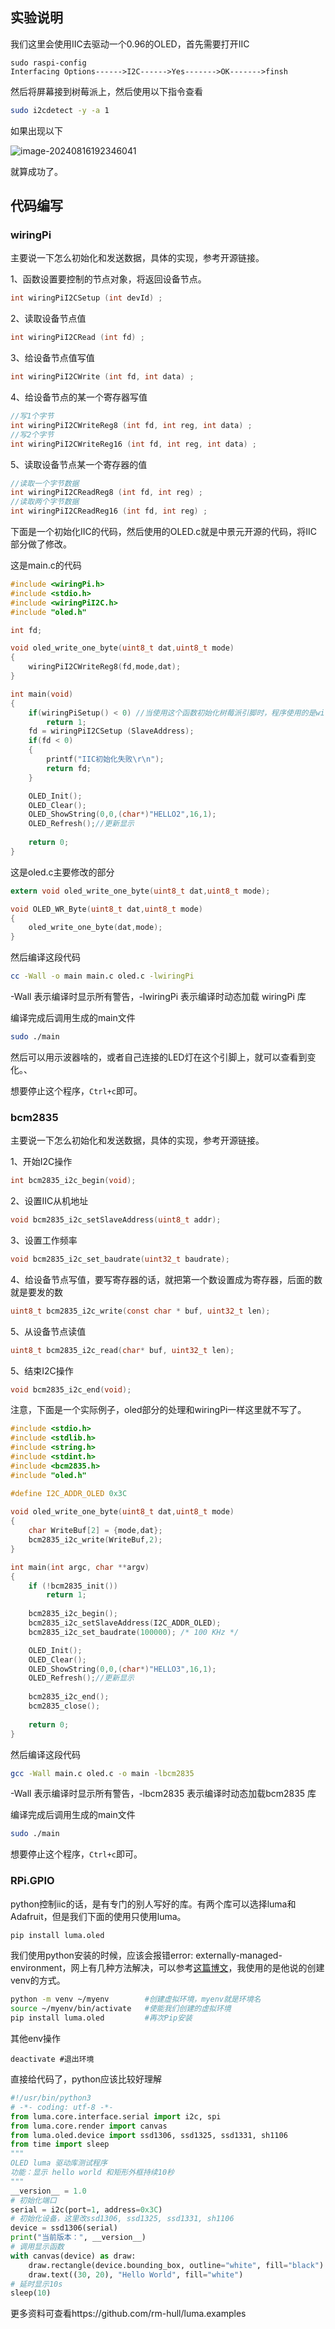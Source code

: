 ## 实验说明

我们这里会使用IIC去驱动一个0.96的OLED，首先需要打开IIC

```
sudo raspi-config
Interfacing Options------>I2C------>Yes------->OK------->finsh
```

然后将屏幕接到树莓派上，然后使用以下指令查看

```bash
sudo i2cdetect -y -a 1
```

如果出现以下

![image-20240816192346041](image/05_IIC实验/image-20240816192346041.png)

就算成功了。

## 代码编写

### wiringPi

主要说一下怎么初始化和发送数据，具体的实现，参考开源链接。

1、函数设置要控制的节点对象，将返回设备节点。

```c
int wiringPiI2CSetup (int devId) ;
```

2、读取设备节点值

```c
int wiringPiI2CRead (int fd) ;
```

3、给设备节点值写值

```c
int wiringPiI2CWrite (int fd, int data) ;
```

4、给设备节点的某一个寄存器写值

```c
//写1个字节
int wiringPiI2CWriteReg8 (int fd, int reg, int data) ;
//写2个字节
int wiringPiI2CWriteReg16 (int fd, int reg, int data) ;
```

5、读取设备节点某一个寄存器的值

```c
//读取一个字节数据
int wiringPiI2CReadReg8 (int fd, int reg) ;
//读取两个字节数据
int wiringPiI2CReadReg16 (int fd, int reg) ;
```

下面是一个初始化IIC的代码，然后使用的OLED.c就是中景元开源的代码，将IIC部分做了修改。

这是main.c的代码

```c
#include <wiringPi.h>
#include <stdio.h>
#include <wiringPiI2C.h>
#include "oled.h"

int fd;

void oled_write_one_byte(uint8_t dat,uint8_t mode)
{
    wiringPiI2CWriteReg8(fd,mode,dat);
}

int main(void)
{ 
    if(wiringPiSetup() < 0) //当使用这个函数初始化树莓派引脚时，程序使用的是wiringPi 引脚编号表。
        return 1;
    fd = wiringPiI2CSetup (SlaveAddress);
    if(fd < 0)
    {
        printf("IIC初始化失败\r\n");
        return fd;
    }

    OLED_Init();
    OLED_Clear();
    OLED_ShowString(0,0,(char*)"HELLO2",16,1);
    OLED_Refresh();//更新显示
 
    return 0;
}
```

这是oled.c主要修改的部分

```c
extern void oled_write_one_byte(uint8_t dat,uint8_t mode);

void OLED_WR_Byte(uint8_t dat,uint8_t mode)
{
    oled_write_one_byte(dat,mode);
}

```

然后编译这段代码

```bash
cc -Wall -o main main.c oled.c -lwiringPi
```

 -Wall 表示编译时显示所有警告，-lwiringPi 表示编译时动态加载 wiringPi 库

编译完成后调用生成的main文件

```bash
sudo ./main
```

然后可以用示波器啥的，或者自己连接的LED灯在这个引脚上，就可以查看到变化。、

想要停止这个程序，`Ctrl+c`即可。

### bcm2835

主要说一下怎么初始化和发送数据，具体的实现，参考开源链接。

1、开始I2C操作

```c
int bcm2835_i2c_begin(void);
```

2、设置IIC从机地址

```c
void bcm2835_i2c_setSlaveAddress(uint8_t addr);
```

3、设置工作频率

```c
void bcm2835_i2c_set_baudrate(uint32_t baudrate);
```

4、给设备节点写值，要写寄存器的话，就把第一个数设置成为寄存器，后面的数就是要发的数

```c
uint8_t bcm2835_i2c_write(const char * buf, uint32_t len);
```

5、从设备节点读值

```c
uint8_t bcm2835_i2c_read(char* buf, uint32_t len);
```

5、结束I2C操作

```c
void bcm2835_i2c_end(void);
```

注意，下面是一个实际例子，oled部分的处理和wiringPi一样这里就不写了。

```c
#include <stdio.h>
#include <stdlib.h>
#include <string.h>
#include <stdint.h>
#include <bcm2835.h>
#include "oled.h"

#define I2C_ADDR_OLED 0x3C
 
void oled_write_one_byte(uint8_t dat,uint8_t mode)
{
    char WriteBuf[2] = {mode,dat};
    bcm2835_i2c_write(WriteBuf,2);
}

int main(int argc, char **argv)
{
	if (!bcm2835_init())  
		return 1;  
 
    bcm2835_i2c_begin();
    bcm2835_i2c_setSlaveAddress(I2C_ADDR_OLED);
    bcm2835_i2c_set_baudrate(100000); /* 100 KHz */

    OLED_Init();
    OLED_Clear();
    OLED_ShowString(0,0,(char*)"HELLO3",16,1);
    OLED_Refresh();//更新显示
 
    bcm2835_i2c_end();   
    bcm2835_close();
 
    return 0;
}
```

然后编译这段代码

```bash
gcc -Wall main.c oled.c -o main -lbcm2835
```

 -Wall 表示编译时显示所有警告，-lbcm2835 表示编译时动态加载bcm2835 库

编译完成后调用生成的main文件

```bash
sudo ./main
```

想要停止这个程序，`Ctrl+c`即可。

### RPi.GPIO

python控制iic的话，是有专门的别人写好的库。有两个库可以选择luma和Adafruit，但是我们下面的使用只使用luma。

```bash
pip install luma.oled
```

我们使用python安装的时候，应该会报错error: externally-managed-environment，网上有几种方法解决，可以参考[这篇博文](https://blog.csdn.net/2202_75762088/article/details/134625775)，我使用的是他说的创建venv的方式。

```bash
python -m venv ~/myenv        #创建虚拟环境，myenv就是环境名
source ~/myenv/bin/activate   #使能我们创建的虚拟环境
pip install luma.oled         #再次Pip安装
```

其他env操作

```
deactivate #退出环境
```

直接给代码了，python应该比较好理解 

```python
#!/usr/bin/python3
# -*- coding: utf-8 -*-
from luma.core.interface.serial import i2c, spi
from luma.core.render import canvas
from luma.oled.device import ssd1306, ssd1325, ssd1331, sh1106
from time import sleep
"""
OLED luma 驱动库测试程序
功能：显示 hello world 和矩形外框持续10秒
"""
__version__ = 1.0
# 初始化端口
serial = i2c(port=1, address=0x3C)
# 初始化设备，这里改ssd1306, ssd1325, ssd1331, sh1106
device = ssd1306(serial)
print("当前版本：", __version__)
# 调用显示函数
with canvas(device) as draw:
    draw.rectangle(device.bounding_box, outline="white", fill="black")
    draw.text((30, 20), "Hello World", fill="white")
# 延时显示10s
sleep(10)
```

更多资料可查看https://github.com/rm-hull/luma.examples